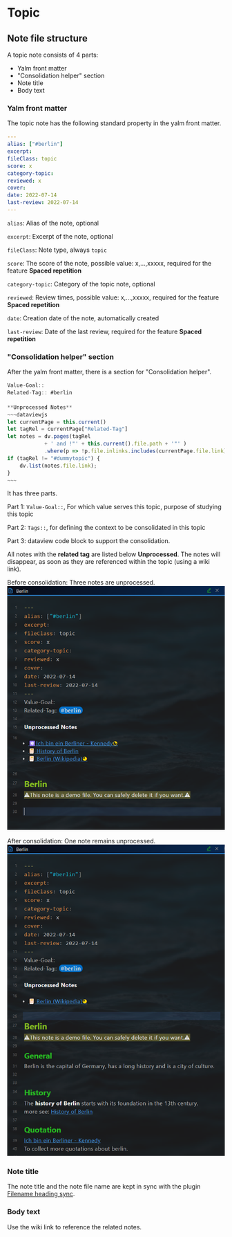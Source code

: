 # Topic 





## Note file structure

A topic note consists of 4 parts:

- Yalm front matter
- "Consolidation helper"  section 
- Note title
- Body text

### Yalm front matter 

The topic note has the following standard property in the yalm front matter. 

~~~yaml
---
alias: ["#berlin"]
excerpt:  
fileClass: topic  
score: x  
category-topic:   
reviewed: x  
cover: 
date: 2022-07-14  
last-review: 2022-07-14  
---
~~~

`alias`: Alias of the note, optional

`excerpt`: Excerpt of the note, optional

`fileClass`: Note type, always `topic` 

`score`: The score of the note, possible value: x,...,xxxxx, required for the feature **Spaced repetition**

`category-topic`: Category of the topic note, optional

`reviewed`: Review times, possible value: x,...,xxxxx, required for the feature **Spaced repetition**

`date`: Creation date of the note, automatically created 

`last-review`: Date of the last review, required for the feature **Spaced repetition**



### "Consolidation helper"  section 

After the yalm front matter, there is a section for "Consolidation helper". 

```javascript
Value-Goal::  
Related-Tag:: #berlin 

**Unprocessed Notes**
~~~dataviewjs
let currentPage = this.current()
let tagRel = currentPage["Related-Tag"]
let notes = dv.pages(tagRel 
			+ ' and !"' + this.current().file.path + '"' )
			.where(p => !p.file.inlinks.includes(currentPage.file.link) & p.file.etags.includes(tagRel));
if (tagRel != "#dummytopic") {
	dv.list(notes.file.link);
}
~~~
```

It has three parts.

Part 1: `Value-Goal::`, For which value serves this topic, purpose of studying this topic

Part 2: `Tags::`, for defining the context to be consolidated in this topic

Part 3: dataview code block to support the consolidation.

All notes with the **related tag** are listed below **Unprocessed**. The notes will disappear, as soon as they are referenced within the topic (using a wiki link).

Before consolidation: Three notes are unprocessed.
![image-20220803223225690](images/image-20220803223225690.png)

After consolidation: One note remains unprocessed.
![image-20220803223019111](images/image-20220803223019111.png)


### Note title

The note title and the note file name are kept in sync with the plugin [Filename heading sync](https://github.com/dvcrn/obsidian-filename-heading-sync).

### Body text

Use the wiki link to reference the related notes.
